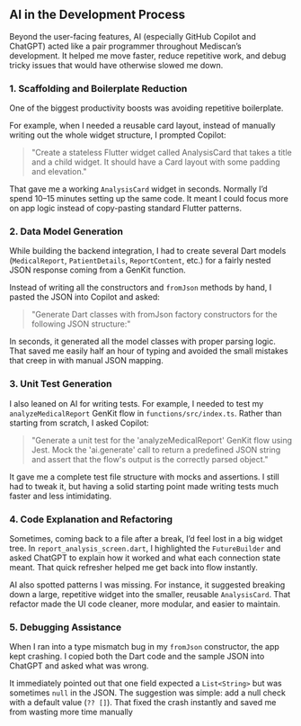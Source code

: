 ## AI in the Development Process

Beyond the user-facing features, AI (especially GitHub Copilot and ChatGPT) acted like a pair programmer throughout Mediscan’s development. It helped me move faster, reduce repetitive work, and debug tricky issues that would have otherwise slowed me down.

### 1. Scaffolding and Boilerplate Reduction

One of the biggest productivity boosts was avoiding repetitive boilerplate.  

For example, when I needed a reusable card layout, instead of manually writing out the whole widget structure, I prompted Copilot:  

> "Create a stateless Flutter widget called AnalysisCard that takes a title and a child widget. It should have a Card layout with some padding and elevation."  

That gave me a working `AnalysisCard` widget in seconds. Normally I’d spend 10–15 minutes setting up the same code. It meant I could focus more on app logic instead of copy-pasting standard Flutter patterns.

### 2. Data Model Generation

While building the backend integration, I had to create several Dart models (`MedicalReport`, `PatientDetails`, `ReportContent`, etc.) for a fairly nested JSON response coming from a GenKit function.  

Instead of writing all the constructors and `fromJson` methods by hand, I pasted the JSON into Copilot and asked:  

> "Generate Dart classes with fromJson factory constructors for the following JSON structure:"  

In seconds, it generated all the model classes with proper parsing logic. That saved me easily half an hour of typing and avoided the small mistakes that creep in with manual JSON mapping.

### 3. Unit Test Generation

I also leaned on AI for writing tests. For example, I needed to test my `analyzeMedicalReport` GenKit flow in `functions/src/index.ts`. Rather than starting from scratch, I asked Copilot:  

> "Generate a unit test for the 'analyzeMedicalReport' GenKit flow using Jest. Mock the 'ai.generate' call to return a predefined JSON string and assert that the flow's output is the correctly parsed object."  

It gave me a complete test file structure with mocks and assertions. I still had to tweak it, but having a solid starting point made writing tests much faster and less intimidating.

### 4. Code Explanation and Refactoring

Sometimes, coming back to a file after a break, I’d feel lost in a big widget tree. In `report_analysis_screen.dart`, I highlighted the `FutureBuilder` and asked ChatGPT to explain how it worked and what each connection state meant. That quick refresher helped me get back into flow instantly.  

AI also spotted patterns I was missing. For instance, it suggested breaking down a large, repetitive widget into the smaller, reusable `AnalysisCard`. That refactor made the UI code cleaner, more modular, and easier to maintain.

### 5. Debugging Assistance

When I ran into a type mismatch bug in my `fromJson` constructor, the app kept crashing. I copied both the Dart code and the sample JSON into ChatGPT and asked what was wrong.  

It immediately pointed out that one field expected a `List<String>` but was sometimes `null` in the JSON. The suggestion was simple: add a null check with a default value (`?? []`). That fixed the crash instantly and saved me from wasting more time manually
